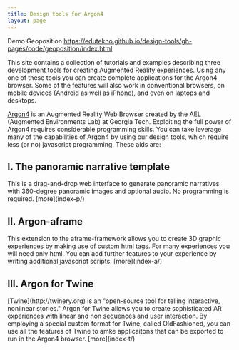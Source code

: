 ```yaml
---
title: Design tools for Argon4
layout: page
---
```

Demo Geoposition https://edutekno.github.io/design-tools/gh-pages/code/geoposition/index.html

This site contains a collection of tutorials and examples describing three development tools for creating Augmented Reality experiences. Using any one of these tools you can create complete applications for the Argon4 browser. Some of the features will also work in conventional browsers, on mobile devices (Android as well as iPhone), and even on laptops and desktops. 

[Argon4](http://argonjs.io/argon-app/) is an Augmented Reality Web Browser created by the AEL (Augmented Environments Lab) at Georgia Tech. Exploiting the full power of Argon4 requires considerable programming skills. You can take leverage many of the capabilities of Argon4 by using our design tools, which require less (or no) javascript programming. These aids are:

<h2>I. The panoramic narrative template</h2> This is a drag-and-drop web interface to generate panoramic narratives with 360-degree panoramic images and optional audio. No programming is required. [more](index-p/)
<h2>II. Argon-aframe</h2> This extension to the aframe-framework allows you to create 3D graphic experiences by making use of custom html tags. For many experiences you will need only html. You can add further features to your experience by writing additional javascript scripts. [more](index-a/)
<h2>III. Argon for Twine</h2> [Twine](http://twinery.org) is an "open-source tool for telling interactive, nonlinear stories." Argon for Twine allows you to create sophisticated AR experiences with linear and non sequences and user interaction.  By employing a special custom format for Twine, called OldFashioned, you can use all the features of Twine to amke applicaitons that can be exported to run in the Argon4 browser. [more](index-t/)

